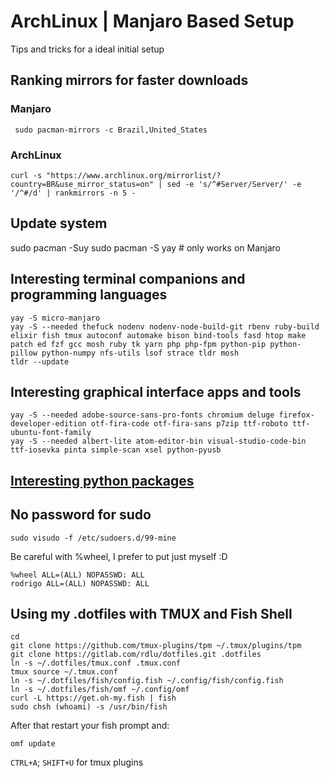 # ArchLinux | Manjaro Based Setup

Tips and tricks for a ideal initial setup

## Ranking mirrors for faster downloads

### Manjaro

     sudo pacman-mirrors -c Brazil,United_States

### ArchLinux

    curl -s "https://www.archlinux.org/mirrorlist/?country=BR&use_mirror_status=on" | sed -e 's/^#Server/Server/' -e '/^#/d' | rankmirrors -n 5 -

## Update system

   sudo pacman -Suy
   sudo pacman -S yay # only works on Manjaro

## Interesting terminal companions and programming languages

    yay -S micro-manjaro
    yay -S --needed thefuck nodenv nodenv-node-build-git rbenv ruby-build elixir fish tmux autoconf automake bison bind-tools fasd htop make patch ed fzf gcc mosh ruby tk yarn php php-fpm python-pip python-pillow python-numpy nfs-utils lsof strace tldr mosh
    tldr --update
    
## Interesting graphical interface apps and tools

    yay -S --needed adobe-source-sans-pro-fonts chromium deluge firefox-developer-edition otf-fira-code otf-fira-sans p7zip ttf-roboto ttf-ubuntu-font-family
    yay -S --needed albert-lite atom-editor-bin visual-studio-code-bin ttf-iosevka pinta simple-scan xsel python-pyusb

## [Interesting python packages](../python/initial_setup.md)

## No password for sudo

    sudo visudo -f /etc/sudoers.d/99-mine

Be careful with %wheel, I prefer to put just myself :D

    %wheel ALL=(ALL) NOPASSWD: ALL
    rodrigo ALL=(ALL) NOPASSWD: ALL

## Using my .dotfiles with TMUX and Fish Shell

    cd
    git clone https://github.com/tmux-plugins/tpm ~/.tmux/plugins/tpm
    git clone https://gitlab.com/rdlu/dotfiles.git .dotfiles
    ln -s ~/.dotfiles/tmux.conf .tmux.conf
    tmux source ~/.tmux.conf
    ln -s ~/.dotfiles/fish/config.fish ~/.config/fish/config.fish
    ln -s ~/.dotfiles/fish/omf ~/.config/omf
    curl -L https://get.oh-my.fish | fish
    sudo chsh (whoami) -s /usr/bin/fish

After that restart your fish prompt and:
    
    omf update

`CTRL+A`; `SHIFT+U` for tmux plugins